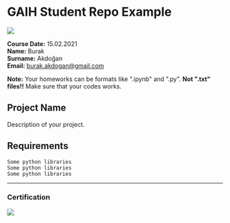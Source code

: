 # GAIH Student Repo Example
![](img/logo.png)

**Course Date:** 15.02.2021  
**Name:** Burak   
**Surname:** Akdoğan  
**Email:** burak.akdogan@gmail.com  

**Note:** Your homeworks can be formats like ".ipynb" and ".py". **Not ".txt" files!!** Make sure that your codes works.  

## Project Name
Description of your project.

## Requirements
```
Some python libraries
Some python libraries
Some python libraries
```
---

### Certification
![](img/certificate_ex.png)

